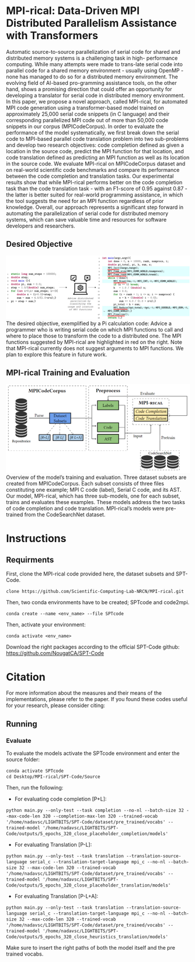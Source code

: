 # MPI-rical: Data-Driven MPI Distributed Parallelism Assistance with Transformers
Automatic source-to-source parallelization of serial code for shared and distributed memory systems is a challenging task in high-
performance computing. While many attempts were made to trans-late serial code into parallel code for a shared memory environment - usually using OpenMP - none has managed to do so for a distributed memory environment. The evolving field of AI-based pro-gramming assistance tools, on the other hand, shows a promising direction that could offer an opportunity for developing a translator for serial code in distributed memory environment. In this paper, we propose a novel approach, called MPI-rical, for automated MPI code generation using a transformer-based model trained on approximately 25,000 serial code snippets (in C language) and their corresponding parallelized MPI code out of more than 50,000 code snippets in our corpus (MPICodeCorpus). In order to evaluate the performance of the model systematically, we first break down the serial code to MPI-based parallel code translation problem into two sub-problems and develop two research objectives: code completion defined as given a location in the source code, predict the MPI function for that location, and code translation defined as predicting an MPI function as well as its location in the source code. We evaluate MPI-rical on MPICodeCorpus dataset and on real-world scientific code benchmarks and compare its performance between the code completion and translation tasks. Our experimental results show
that while MPI-rical performs better on the code completion task than the code translation task - with an F1-score of 0.95 against
0.87 - the latter is better suited for real-world programming assistance, in which the tool suggests the need for an MPI function regardless of prior knowledge. Overall, our approach represents a significant step forward in automating the parallelization of serial
code for distributed memory systems, which can save valuable time and resources for software developers and researchers.
          
## Desired Objective  ##
![](images/objective.PNG)
The desired objective, exemplified by a Pi calculation code: Advice a programmer who is writing serial code on which MPI functions to call and where to place those to transform the code to a distributed one. The MPI functions suggested by MPI-rical are highlighted in red on the right. Note that MPI-rical currently does not suggest arguments to MPI functions. We plan to explore this feature in future work.

## MPI-rical Training and Evaluation  ##
![](images/model.PNG)
Overview of the model’s training and evaluation. Three dataset subsets are created from MPICodeCorpus. Each subset
consists of three files constituting one example; MPI C code (label), Serial C code, and its AST. Our model, MPI-rical, which
has three sub-models, one for each subset, trains and evaluates these examples. These models address the two tasks of code
completion and code translation. MPI-rical’s models were pre-trained from the CodeSearchNet dataset.



# Instructions
## Requirments
First, clone the MPI-rical code provided here, the dataset subsets and SPT-Code.
```
clone https://github.com/Scientific-Computing-Lab-NRCN/MPI-rical.git
```
Then, two conda environments have to be created; SPTcode and code2mpi.
```
conda create --name <env_name> --file SPTcode
```
Then, activate your environment:
```
conda activate <env_name>
```
Download the right packages according to the official SPT-Code github: https://github.com/NougatCA/SPT-Code


# Citation
For more information about the measures and their means of the implementations, please refer to the paper.
If you found these codes useful for your research, please consider citing: 


## Running
### Evaluate
To evaluate the models activate the SPTcode environment and enter the source folder: 
```
conda activate SPTcode
cd Desktop/MPI-rical/SPT-Code/Source
```
Then, run the following:
* For evaluating code completion [P+L]:
```
python main.py --only-test --task completion --no-nl --batch-size 32 --max-code-len 320 --completion-max-len 320 --trained-vocab '/home/nadavsc/LIGHTBITS/SPT-Code/dataset/pre_trained/vocabs' --trained-model '/home/nadavsc/LIGHTBITS/SPT-Code/outputs/5_epochs_320_close_placeholder_completion/models'
```
* For evaluating Translation [P-L]:
```
python main.py --only-test --task translation --translation-source-language serial_c --translation-target-language mpi_c --no-nl --batch-size 32 --max-code-len 320 --trained-vocab '/home/nadavsc/LIGHTBITS/SPT-Code/dataset/pre_trained/vocabs' --trained-model '/home/nadavsc/LIGHTBITS/SPT-Code/outputs/5_epochs_320_close_placeholder_translation/models'
```
* For evaluating Translation [P-L+A]:
```
python main.py --only-test --task translation --translation-source-language serial_c --translation-target-language mpi_c --no-nl --batch-size 32 --max-code-len 320 --trained-vocab '/home/nadavsc/LIGHTBITS/SPT-Code/dataset/pre_trained/vocabs' --trained-model '/home/nadavsc/LIGHTBITS/SPT-Code/outputs/5_epochs_320_close_heuristics_translation/models'
```
Make sure to insert the right paths of both the model itself and the pre trained vocabs.

